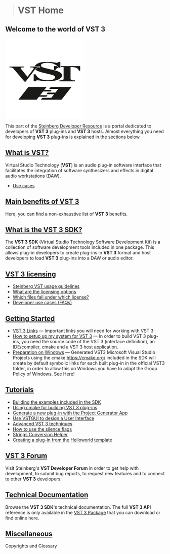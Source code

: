 ># VST Home

## Welcome to the world of VST 3

![VST Logo](/resources/VST_logo.png)

This part of the [Steinberg Developer Resource](https://developer.steinberg.help/display/SDH/Steinberg+Developer+Resource) is a portal dedicated to
developers of **VST 3** plug-ins and **VST 3** hosts. Almost everything you need
for developing **VST 3** plug-ins is explained in the sections below.

## [What is VST?](../pages/What+is+VST/index.md)

Virtual Studio Technology (**VST**) is an audio plug-in software interface
that facilitates the integration of software synthesizers and effects in digital
audio workstations (DAW).

* [Use cases](../pages/What+is+VST/Use+cases.md)

## [Main benefits of VST 3](../pages/Main+benefits+of+VST+3/index.md)

Here, you can find a non-exhaustive list of **VST 3** benefits.

## [What is the VST 3 SDK?](../pages/What+is+the+VST+3+SDK/index.md)

The **VST 3 SDK** (Virtual Studio Technology Software Development Kit) is a
collection of software development tools included in one package. This
allows plug-in developers to create plug-ins in **VST 3** format and host
developers to load **VST 3** plug-ins into a DAW or audio editor.

## [VST 3 licensing](../pages/VST+3+Licensing/index.md)
- [Steinberg VST usage guidelines](../pages/VST+3+Licensing/Usage+guidelines.md)
- [What are the licensing options](../pages/VST+3+Licensing/What+are+the+licensing+options.md)
- [Which files fall under which license?](../pages/VST+3+Licensing/Which+files+fall+under+which+license.md)
- [Developer use cases (FAQs)](../pages/VST+3+Licensing/Developer+use+cases.md)

## [Getting Started](../pages/Getting+Started/Index.md)
- [VST 3 Links](../pages/Getting+Started/Links.md) — Important links you will need for working with VST 3
- [How to setup up my system for VST 3](../pages/Getting+Started/How+to+setup+my+system.md) — In order to build VST 3 plug-ins, you need the source code of the VST 3 (interface definition), an IDE/compiler, cmake and a VST 3 host application.
- [Preparation on Windows](../pages/Getting+Started/Preparation+on+Windows.md) — Generated VST3 Microsoft Visual Studio Projects using the cmake <https://cmake.org/> included in the SDK will create by default symbolic links for each built plug-in in the official VST3 folder, in order to allow this on Windows you have to adapt the Group Policy of Windows. See Here!

## [Tutorials](../pages/Tutorials/Index.md)
- [Building the examples included in the SDK](../pages/Tutorials/Building+the+examples+included+in+the+SDK.md)
- [Using cmake for building VST 3 plug-ins](../pages/Tutorials/Using+cmake+for+building+plug-ins.md)
- [Generate a new plug-in with the Project Generator App](../pages/Tutorials/Generate+new+plug-in+with+Project+Generator.md)
- [Use VSTGUI to design a User Interface](../pages/Tutorials/Use+VSTGUI+to+design+a+UI.md)
- [Advanced VST 3 techniques](../pages/Tutorials/Advanced+VST+3+techniques.md)
- [How to use the silence flags](../pages/Tutorials/How+to+use+the+silence+flags.md)
- [Strings Conversion Helper](../pages/Tutorials/Strings+Conversion+Helper.md)
- [Creating a plug-in from the Helloworld template](../pages/Tutorials/Creating+a+plug-in+from+the+Helloworld+template.md)

## [VST 3 Forum](../pages/Forum/Index.md)
Visit Steinberg's **VST Developer Forum** in order to get help with development, to submit bug reports, to request new features and to connect to other **VST 3** developers:

## [Technical Documentation](../pages/Technical+Documentation/Index.md)
Browse the **VST 3 SDK**'s technical documentation. The full **VST 3 API** reference is only available in the [VST 3 Package](../pages/Getting+Started/Links.md) that you can download or find online here.

## [Miscellaneous](../pages/Miscellaneous/Index.md)
Copyrights and Glossary